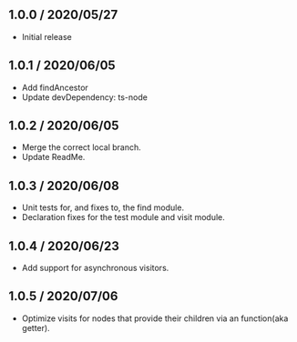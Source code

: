 ## 1.0.0 / 2020/05/27
* Initial release

## 1.0.1 / 2020/06/05  
* Add findAncestor  
* Update devDependency: ts-node

## 1.0.2 / 2020/06/05  
* Merge the correct local branch.
* Update ReadMe.

## 1.0.3 / 2020/06/08  
* Unit tests for, and fixes to, the find module.
* Declaration fixes for the test module and visit module.

## 1.0.4 / 2020/06/23  
* Add support for asynchronous visitors.

## 1.0.5 / 2020/07/06  
* Optimize visits for nodes that provide their children via an function(aka getter).
